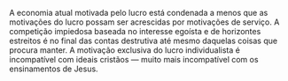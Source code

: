 ﻿A economia atual motivada pelo lucro está condenada a menos que as motivações do lucro possam ser acrescidas por motivações de serviço. A competição impiedosa baseada no interesse egoísta e de horizontes estreitos é no final das contas destrutiva até mesmo daquelas coisas que procura manter. A motivação exclusiva do lucro individualista é incompatível com ideais cristãos — muito mais incompatível com os ensinamentos de Jesus.